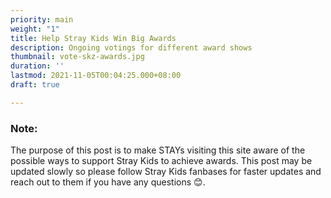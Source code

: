 ```yaml
---
priority: main
weight: "1"
title: Help Stray Kids Win Big Awards
description: Ongoing votings for different award shows
thumbnail: vote-skz-awards.jpg
duration: ''
lastmod: 2021-11-05T00:04:25.000+08:00
draft: true

---
```


### Note:

The purpose of this post is to make STAYs visiting this site aware of the possible ways to support Stray Kids to achieve awards. This post may be updated slowly so please follow Stray Kids fanbases for faster updates and reach out to them if you have any questions 😊.